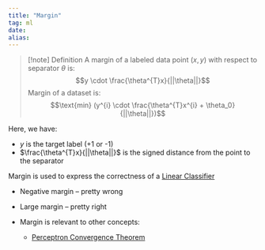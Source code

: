 ```yaml
---
title: "Margin"
tag: ml
date: 
alias:
---
```


>[!note] Definition
>A margin of a labeled data point $(x,y)$ with respect to separator $\theta$ is:
> $$y \cdot \frac{\theta^{T}x}{||\theta||}$$
> Margin of a dataset is:
> $$\text{min} (y^{i} \cdot \frac{\theta^{T}x^{i} + \theta_0}{||\theta||})$$

Here, we have:
- $y$ is the target label (+1 or -1)
- $\frac{\theta^{T}x}{||\theta||}$ is the signed distance from the point to the separator

Margin is used to express the correctness of a [Linear Classifier](ML/Linear%20Classifier.md)
- Negative margin – pretty wrong
- Large margin – pretty right

- Margin is relevant to other concepts:
	- [Perceptron Convergence Theorem](ML/Perceptron%20Convergence%20Theorem.md)